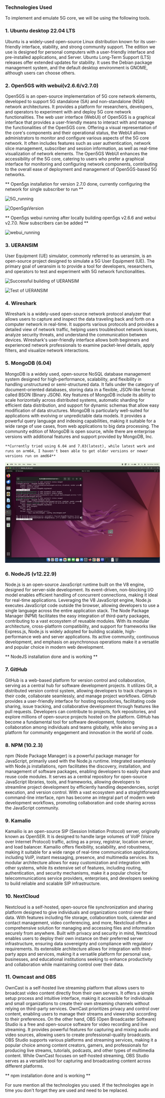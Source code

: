### Technologies Used

To implement and emulate 5G core, we will be using the following tools.

### 1. Ubuntu desktop 22.04 LTS
Ubuntu is a widely-used open-source Linux distribution known for its user-friendly interface, stability, and strong community support. The edition we use is designed for personal computers with a user-friendly interface and pre-installed applications, and Server. Ubuntu Long-Term Support (LTS) releases offer extended updates for stability. It uses the Debian package management system, and the default desktop environment is GNOME, although users can choose others.

### 2. Open5GS with webui(v2.6.6/v2.7.0)
Open5GS is an open-source implementation of 5G core network elements, developed to support 5G standalone (SA) and non-standalone (NSA) network architectures. It provides a platform for researchers, developers, and operators to experiment with and deploy 5G core network functionalities. 
The web user interface (WebUI) of Open5GS is a graphical interface that provides a user-friendly means to interact with and manage the functionalities of the Open5GS core. Offering a visual representation of the core's components and their operational status, the WebUI allows administrators to monitor and configure various aspects of the 5G core network. It often includes features such as user authentication, network slice management, subscriber and session information, as well as real-time visualization of network elements. The Open5GS WebUI enhances the accessibility of the 5G core, catering to users who prefer a graphical interface for monitoring and configuring network components, contributing to the overall ease of deployment and management of Open5GS-based 5G networks.

** Open5gs installation for version 2.7.0 done, currently configuring the network for single subscriber to run **

![5G_running](https://github.com/FRA-UAS/mobcomwise23-24-team_entropy/blob/main/documentation/resources/images/5G_Running.JPG)

![Open5gsVersion](https://github.com/FRA-UAS/mobcomwise23-24-team_entropy/blob/main/documentation/resources/images/DNS_ping.png)

** Open5gs webui running after locally building open5gs v2.6.6 and webui v2.7.0. Now subscribers can be added **

![webui_running](https://github.com/FRA-UAS/mobcomwise23-24-team_entropy/blob/main/documentation/resources/images/webui_running.png)

### 3. UERANSIM
User Equipment (UE) simulator, commonly referred to as ueransim, is an open-source project designed to simulate a 5G User Equipment (UE). The primary goal of ueransim is to provide a tool for developers, researchers, and operators to test and experiment with 5G network functionalities.

![Successful building of UERANSIM](https://github.com/FRA-UAS/mobcomwise23-24-team_entropy/blob/main/resources/images/Madhushree/UERANSIM_builtSuccessfully.png)

![Test of UERANSIM](https://github.com/FRA-UAS/mobcomwise23-24-team_entropy/blob/main/resources/images/Madhushree/UERANSIM_builtSuccessfully.png)

### 4. Wireshark
Wireshark is a widely-used open-source network protocol analyzer that allows users to capture and inspect the data traveling back and forth on a computer network in real-time. It supports various protocols and provides a detailed view of network traffic, helping users troubleshoot network issues, analyze security threats, and understand the communication between devices. Wireshark's user-friendly interface allows both beginners and experienced network professionals to examine packet-level details, apply filters, and visualize network interactions.

### 5. MongoDB (6.04)
MongoDB is a widely used, open-source NoSQL database management system designed for high-performance, scalability, and flexibility in handling unstructured or semi-structured data. It falls under the category of document-oriented databases, storing data in a flexible, JSON-like format called BSON (Binary JSON). Key features of MongoDB include its ability to scale horizontally across distributed systems, automatic sharding for efficient data distribution, and support for dynamic schemas that allow easy modification of data structures. MongoDB is particularly well-suited for applications with evolving or unpredictable data models. It provides a powerful query language and indexing capabilities, making it suitable for a wide range of use cases, from web applications to big data processing. The community edition of MongoDB is open source, while there are enterprise versions with additional features and support provided by MongoDB, Inc.

    **Currently tried using 6.04 and 7.03(latest), while latest work and runs on arm64, I haven't been able to get older versions or newer versions run on amd64**

![MongoDB](resources/images/MongoDB.png)

### 6. NodeJS (v12.22.9)
Node.js is an open-source JavaScript runtime built on the V8 engine, designed for server-side development. Its event-driven, non-blocking I/O model enables efficient handling of concurrent connections, making it ideal for real-time applications. Leveraging the V8 JavaScript engine, Node.js executes JavaScript code outside the browser, allowing developers to use a single language across the entire application stack. The Node Package Manager (NPM) facilitates the easy integration of third-party packages, contributing to a vast ecosystem of reusable modules. With its modular architecture, cross-platform compatibility, and support for frameworks like Express.js, Node.js is widely adopted for building scalable, high-performance web and server applications. Its active community, continuous development, and emphasis on asynchronous operations make it a versatile and popular choice in modern web development.

** NodeJS installation done and is working **

### 7. GitHub
GitHub is a web-based platform for version control and collaboration, serving as a central hub for software development projects. It utilizes Git, a distributed version control system, allowing developers to track changes in their code, collaborate seamlessly, and manage project workflows. GitHub provides a user-friendly interface for hosting repositories, facilitating code sharing, issue tracking, and collaborative development through features like pull requests. Developers can contribute to projects, fork repositories, and explore millions of open-source projects hosted on the platform. GitHub has become a fundamental tool for software development, fostering collaboration among individuals and teams globally, while also serving as a platform for community engagement and innovation in the world of code.

### 8. NPM (10.2.3)
npm (Node Package Manager) is a powerful package manager for JavaScript, primarily used with the Node.js runtime. Integrated seamlessly with Node.js installations, npm facilitates the discovery, installation, and management of software packages, enabling developers to easily share and reuse code modules. It serves as a central repository for open-source JavaScript libraries, tools, and frameworks, allowing developers to streamline project development by efficiently handling dependencies, script execution, and version control. With a vast ecosystem and a straightforward command-line interface, npm has become an integral part of modern web development workflows, promoting collaboration and code sharing across the JavaScript community.

### 9. Kamalio
Kamailio is an open-source SIP (Session Initiation Protocol) server, originally known as OpenSER. It is designed to handle large volumes of VoIP (Voice over Internet Protocol) traffic, acting as a proxy, registrar, location server, and load balancer. Kamailio offers flexibility, scalability, and robustness, making it suitable for a wide range of real-time communication applications, including VoIP, instant messaging, presence, and multimedia services. Its modular architecture allows for easy customization and integration with other systems, while its extensive set of features, including routing, authentication, and security mechanisms, make it a popular choice for telecommunications service providers, enterprises, and developers seeking to build reliable and scalable SIP infrastructure.

### 10. NextCloud
Nextcloud is a self-hosted, open-source file synchronization and sharing platform designed to give individuals and organizations control over their data. With features including file storage, collaboration tools, calendar and contact management, video conferencing, and more, Nextcloud offers a comprehensive solution for managing and accessing files and information securely from anywhere. Built with privacy and security in mind, Nextcloud enables users to deploy their own instance on their preferred server infrastructure, ensuring data sovereignty and compliance with regulatory requirements. Its extensible architecture allows for integration with third-party apps and services, making it a versatile platform for personal use, businesses, and educational institutions seeking to enhance productivity and collaboration while maintaining control over their data.

### 11. Owncast and OBS
OwnCast is a self-hosted live streaming platform that allows users to broadcast video content directly from their own servers. It offers a simple setup process and intuitive interface, making it accessible for individuals and small organizations to create their own streaming channels without relying on third-party services. OwnCast prioritizes privacy and control over content, enabling users to manage their streams and viewership according to their preferences. On the other hand, OBS (Open Broadcaster Software) Studio is a free and open-source software for video recording and live streaming. It provides powerful features for capturing and mixing audio and video sources, allowing users to create professional-quality broadcasts. OBS Studio supports various platforms and streaming services, making it a popular choice among content creators, gamers, and professionals for producing live streams, tutorials, podcasts, and other types of multimedia content. While OwnCast focuses on self-hosted streaming, OBS Studio serves as a versatile tool for capturing and broadcasting content across different platforms.

** npm installation done and is working **

For sure mention all the technologies you used. If the technologies age in time you don't forget
they are used and need to be replaced.